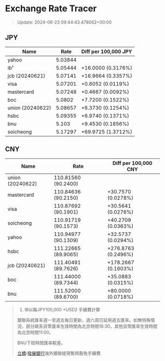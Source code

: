 # Exchange Rate Tracer

> Update: 2024-06-23 09:44:43.478062+00:00

## JPY

| Name             |    Rate | Diff per 100,000 JPY   |
|------------------|---------|------------------------|
| yahoo            | 5.03844 |                        |
| ib¹              | 5.05444 | +16.0000 (0.3176%)     |
| jcb (20240621)   | 5.07141 | +16.9664 (0.3357%)     |
| visa             | 5.07201 | +0.6052 (0.0119%)      |
| mastercard       | 5.07248 | +0.4667 (0.0092%)      |
| boc              | 5.0802  | +7.7200 (0.1522%)      |
| union (20240622) | 5.08657 | +6.3730 (0.1254%)      |
| hsbc             | 5.09355 | +6.9740 (0.1371%)      |
| bnu              | 5.103   | +9.4530 (0.1856%)      |
| soicheong        | 5.17297 | +69.9725 (1.3712%)     |

## CNY

| Name             | Rate                | Diff per 100,000 CNY   |
|------------------|---------------------|------------------------|
| union (20240622) | 110.81560	(90.2400) |                        |
| mastercard       | 110.84636	(90.2150) | +30.7570 (0.0278%)     |
| visa             | 110.87692	(90.1901) | +30.5641 (0.0276%)     |
| soicheong        | 110.91719	(90.1573) | +40.2709 (0.0363%)     |
| yahoo            | 110.94977	(90.1309) | +32.5737 (0.0294%)     |
| hsbc             | 111.22665	(89.9065) | +276.8763 (0.2496%)    |
| jcb (20240621)   | 111.40491	(89.7626) | +178.2667 (0.1603%)    |
| boc              | 111.44000	(89.7344) | +35.0883 (0.0315%)     |
| bnu              | 111.52000	(89.6700) | +80.0000 (0.0718%)     |


> 1. IB以每JPY100,000 +USD2 手續費計算
>
> 銀聯系統匯率週一至週五每日更新，週六周日延用週五匯率。如無特殊情況，部分歐系貨幣匯率生效時間為北京時間16:30，其他貨幣匯率生效時間為北京時間11:00。
>
> BNU下班時間匯率較差。
>
> [立橋](https://www.wlbank.com.mo/uploads/ueditor/file/20181211/1544536513900230.pdf)/[發展銀行](https://www.mdb.com.mo/Service_Charges_20230728.pdf)海外銀聯提現暫時豁免手續費

